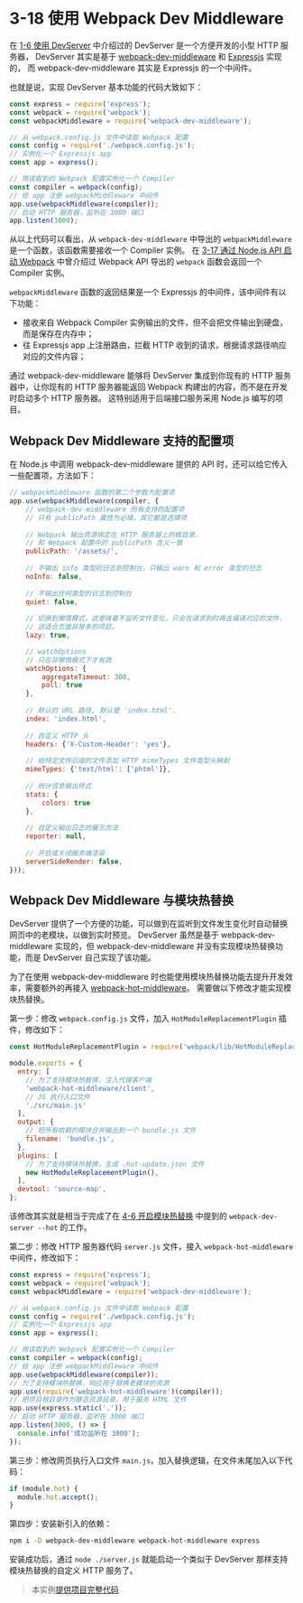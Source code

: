 # 3-18 使用 Webpack Dev Middleware
在 [1-6 使用 DevServer](../1入门/1-6使用DevServer.md) 中介绍过的 DevServer 是一个方便开发的小型 HTTP 服务器，
DevServer 其实是基于 [webpack-dev-middleware](https://github.com/webpack/webpack-dev-middleware) 和 [Expressjs](https://expressjs.com) 实现的，
而 webpack-dev-middleware 其实是 Expressjs 的一个中间件。

也就是说，实现 DevServer 基本功能的代码大致如下：
```js
const express = require('express');
const webpack = require('webpack');
const webpackMiddleware = require('webpack-dev-middleware');

// 从 webpack.config.js 文件中读取 Webpack 配置 
const config = require('./webpack.config.js');
// 实例化一个 Expressjs app
const app = express();

// 用读取到的 Webpack 配置实例化一个 Compiler
const compiler = webpack(config);
// 给 app 注册 webpackMiddleware 中间件
app.use(webpackMiddleware(compiler));
// 启动 HTTP 服务器，监听在 3000 端口 
app.listen(3000);
```
从以上代码可以看出，从 `webpack-dev-middleware` 中导出的 `webpackMiddleware` 是一个函数，该函数需要接收一个 Compiler 实例。
在 [3-17 通过 Node.js API 启动 Webpack](3-17通过Node.jsAPI启动Webpack.md) 中曾介绍过 Webpack API 导出的 `webpack` 函数会返回一个Compiler 实例。

`webpackMiddleware` 函数的返回结果是一个 Expressjs 的中间件，该中间件有以下功能：

- 接收来自 Webpack Compiler 实例输出的文件，但不会把文件输出到硬盘，而是保存在内存中；
- 往 Expressjs app 上注册路由，拦截 HTTP 收到的请求，根据请求路径响应对应的文件内容；

通过 webpack-dev-middleware 能够将 DevServer 集成到你现有的 HTTP 服务器中，让你现有的 HTTP 服务器能返回 Webpack 构建出的内容，而不是在开发时启动多个 HTTP 服务器。
这特别适用于后端接口服务采用 Node.js 编写的项目。 

## Webpack Dev Middleware 支持的配置项
在 Node.js 中调用 webpack-dev-middleware 提供的 API 时，还可以给它传入一些配置项，方法如下：
```js
// webpackMiddleware 函数的第二个参数为配置项
app.use(webpackMiddleware(compiler, {
    // webpack-dev-middleware 所有支持的配置项
    // 只有 publicPath 属性为必填，其它都是选填项
    
    // Webpack 输出资源绑定在 HTTP 服务器上的根目录，
    // 和 Webpack 配置中的 publicPath 含义一致 
    publicPath: '/assets/',
        
    // 不输出 info 类型的日志到控制台，只输出 warn 和 error 类型的日志
    noInfo: false,
    
    // 不输出任何类型的日志到控制台
    quiet: false,
    
    // 切换到懒惰模式，这意味着不监听文件变化，只会在请求到时再去编译对应的文件，
    // 这适合页面非常多的项目。
    lazy: true,

    // watchOptions
    // 只在非懒惰模式下才有效
    watchOptions: {
        aggregateTimeout: 300,
        poll: true
    },
       
    // 默认的 URL 路径, 默认是 'index.html'.
    index: 'index.html',
    
    // 自定义 HTTP 头
    headers: {'X-Custom-Header': 'yes'},
    
    // 给特定文件后缀的文件添加 HTTP mimeTypes 文件类型头映射
    mimeTypes: {'text/html': ['phtml']},
    
    // 统计信息输出样式
    stats: {
        colors: true
    },
    
    // 自定义输出日志的展示方法
    reporter: null,
    
    // 开启或关闭服务端渲染
    serverSideRender: false,
}));
```

## Webpack Dev Middleware 与模块热替换
DevServer 提供了一个方便的功能，可以做到在监听到文件发生变化时自动替换网页中的老模块，以做到实时预览。
DevServer 虽然是基于 webpack-dev-middleware 实现的，但 webpack-dev-middleware 并没有实现模块热替换功能，而是 DevServer 自己实现了该功能。

为了在使用 webpack-dev-middleware 时也能使用模块热替换功能去提升开发效率，需要额外的再接入 [webpack-hot-middleware](https://github.com/glenjamin/webpack-hot-middleware)。
需要做以下修改才能实现模块热替换。

第一步：修改 `webpack.config.js` 文件，加入 `HotModuleReplacementPlugin` 插件，修改如下：
```js
const HotModuleReplacementPlugin = require('webpack/lib/HotModuleReplacementPlugin');

module.exports = {
  entry: [
    // 为了支持模块热替换，注入代理客户端
    'webpack-hot-middleware/client',
    // JS 执行入口文件
    './src/main.js'
  ],
  output: {
    // 把所有依赖的模块合并输出到一个 bundle.js 文件
    filename: 'bundle.js',
  },
  plugins: [
    // 为了支持模块热替换，生成 .hot-update.json 文件
    new HotModuleReplacementPlugin(),
  ],
  devtool: 'source-map',
};
``` 
该修改其实就是相当于完成了在 [4-6 开启模块热替换](../4优化/4-6开启模块热替换.md) 中提到的 `webpack-dev-server --hot` 的工作。

第二步：修改 HTTP 服务器代码 `server.js` 文件，接入 `webpack-hot-middleware` 中间件，修改如下：
```js
const express = require('express');
const webpack = require('webpack');
const webpackMiddleware = require('webpack-dev-middleware');

// 从 webpack.config.js 文件中读取 Webpack 配置
const config = require('./webpack.config.js');
// 实例化一个 Expressjs app
const app = express();

// 用读取到的 Webpack 配置实例化一个 Compiler
const compiler = webpack(config);
// 给 app 注册 webpackMiddleware 中间件
app.use(webpackMiddleware(compiler));
// 为了支持模块热替换，响应用于替换老模块的资源
app.use(require('webpack-hot-middleware')(compiler));
// 把项目根目录作为静态资源目录，用于服务 HTML 文件
app.use(express.static('.'));
// 启动 HTTP 服务器，监听在 3000 端口
app.listen(3000, () => {
  console.info('成功监听在 3000');
});
```

第三步：修改网页执行入口文件 `main.js`，加入替换逻辑，在文件末尾加入以下代码：
```js
if (module.hot) {
  module.hot.accept();
}
```

第四步：安装新引入的依赖：
```bash
npm i -D webpack-dev-middleware webpack-hot-middleware express
```

安装成功后，通过 `node ./server.js` 就能启动一个类似于 DevServer 那样支持模块热替换的自定义 HTTP 服务了。

> 本实例[提供项目完整代码](http://webpack.wuhaolin.cn/3-18使用WebpackDevMiddleware.zip)
